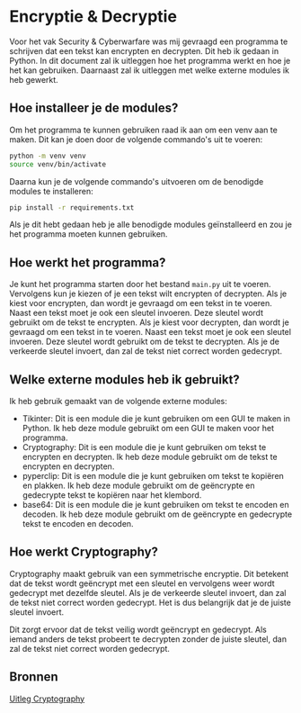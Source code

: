 # Encryptie & Decryptie

Voor het vak Security & Cyberwarfare was mij gevraagd een programma te schrijven dat een tekst kan encrypten en decrypten. Dit heb ik gedaan in Python. In dit document zal ik uitleggen hoe het programma werkt en hoe je het kan gebruiken. Daarnaast zal ik uitleggen met welke externe modules ik heb gewerkt.

## Hoe installeer je de modules?

Om het programma te kunnen gebruiken raad ik aan om een venv aan te maken. Dit kan je doen door de volgende commando's uit te voeren:

```bash
python -m venv venv
source venv/bin/activate
```
Daarna kun je de volgende commando's uitvoeren om de benodigde modules te installeren:

```bash
pip install -r requirements.txt
```

Als je dit hebt gedaan heb je alle benodigde modules geïnstalleerd en zou je het programma moeten kunnen gebruiken.

## Hoe werkt het programma?

Je kunt het programma starten door het bestand `main.py` uit te voeren. Vervolgens kun je kiezen of je een tekst wilt encrypten of decrypten. Als je kiest voor encrypten, dan wordt je gevraagd om een tekst in te voeren. Naast een tekst moet je ook een sleutel invoeren. Deze sleutel wordt gebruikt om de tekst te encrypten. Als je kiest voor decrypten, dan wordt je gevraagd om een tekst in te voeren. Naast een tekst moet je ook een sleutel invoeren. Deze sleutel wordt gebruikt om de tekst te decrypten. Als je de verkeerde sleutel invoert, dan zal de tekst niet correct worden gedecrypt.

## Welke externe modules heb ik gebruikt?

Ik heb gebruik gemaakt van de volgende externe modules:
- Tikinter: Dit is een module die je kunt gebruiken om een GUI te maken in Python. Ik heb deze module gebruikt om een GUI te maken voor het programma.
- Cryptography: Dit is een module die je kunt gebruiken om tekst te encrypten en decrypten. Ik heb deze module gebruikt om de tekst te encrypten en decrypten.
- pyperclip: Dit is een module die je kunt gebruiken om tekst te kopiëren en plakken. Ik heb deze module gebruikt om de geëncrypte en gedecrypte tekst te kopiëren naar het klembord.
- base64: Dit is een module die je kunt gebruiken om tekst te encoden en decoden. Ik heb deze module gebruikt om de geëncrypte en gedecrypte tekst te encoden en decoden.

## Hoe werkt Cryptography?

Cryptography maakt gebruik van een symmetrische encryptie. Dit betekent dat de tekst wordt geëncrypt met een sleutel en vervolgens weer wordt gedecrypt met dezelfde sleutel. Als je de verkeerde sleutel invoert, dan zal de tekst niet correct worden gedecrypt. Het is dus belangrijk dat je de juiste sleutel invoert.

Dit zorgt ervoor dat de tekst veilig wordt geëncrypt en gedecrypt. Als iemand anders de tekst probeert te decrypten zonder de juiste sleutel, dan zal de tekst niet correct worden gedecrypt.

## Bronnen

[Uitleg Cryptography](https://www.comparitech.com/blog/information-security/what-is-fernet/#:~:text=When%20a%20user%20wants%20to,the%20integrity%20of%20the%20message)


